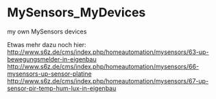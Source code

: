 # MySensors_MyDevices
my own MySensors devices 

Etwas mehr dazu noch hier:<br>
http://www.s6z.de/cms/index.php/homeautomation/mysensors/63-up-bewegungsmelder-in-eigenbau<br>
http://www.s6z.de/cms/index.php/homeautomation/mysensors/66-mysensors-up-sensor-platine<br>
http://www.s6z.de/cms/index.php/homeautomation/mysensors/67-up-sensor-pir-temp-hum-lux-in-eigenbau<br>
